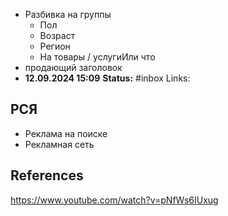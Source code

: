 - Разбивка на группы 
	- Пол
	- Возраст
	- Регион
	- На товары / услугиИли что
- продающий заголовок
- **12.09.2024 15:09**
**Status:** #inbox 
Links:

## РСЯ
- Реклама на поиске
- Рекламная сеть



## References
https://www.youtube.com/watch?v=pNfWs6IUxug